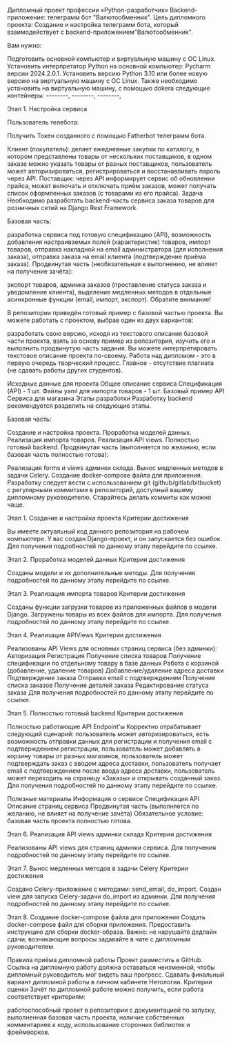 
Дипломный проект профессии «Python-разработчик»
Backend-приложение: телеграмм бот "Валютообменник".
Цель дипломного проекта:
Создание и настройка телеграмм бота, который взаимодействует с backend-приложением"Валютообменник".

Вам нужно:

Подготовить основной компьютер и виртуальную машину с ОС Linux.
Установить интерпретатор Python на основной компьютер: Pycharm версии 2024.2.0.1.
Установить версию Python 3.10 или более новую версию на виртуальную машину с ОС Linux.
Также необходимо установить на виртуальную машину, с помощью dokera следующие контейнеры:
--------,
--------,
--------,

Этап 1. Настройка сервиса



Пользователь телебота:

Получить Токен созданного с помощью Fatherbot телеграмм бота.

Клиент (покупатель):
делает ежедневные закупки по каталогу, в котором представлены товары от нескольких поставщиков,
в одном заказе можно указать товары от разных поставщиков,
пользователь может авторизироваться, регистрироваться и восстанавливать пароль через API.
Поставщик:
через API информирует сервис об обновлении прайса,
может включать и отключать приём заказов,
может получать список оформленных заказов (с товарами из его прайса).
Задача
Необходимо разработать backend-часть сервиса заказа товаров для розничных сетей на Django Rest Framework.

Базовая часть:

разработка сервиса под готовую спецификацию (API),
возможность добавления настраиваемых полей (характеристик) товаров,
импорт товаров,
отправка накладной на email администратора (для исполнения заказа),
отправка заказа на email клиента (подтверждение приёма заказа).
Продвинутая часть (необязательная к выполнению, не влияет на получение зачёта):

экспорт товаров,
админка заказов (проставление статуса заказа и уведомление клиента),
выделение медленных методов в отдельные асинхронные функции (email, импорт, экспорт).
Обратите внимание!

В репозитории приведён готовый пример с базовой частью проекта. Вы можете работать с проектом, выбрав один из двух вариантов:

разработать свою версию, исходя из текстового описания базовой части проекта,
взять за основу пример из репозитория, изучить его и выполнить продвинутую часть задания.
Вы можете интерпретировать текстовое описание проекта по-своему. Работа над дипломом - это в первую очередь творческий процесс. Главное - отсутствие плагиата (не сдавать работы других студентов).

Исходные данные для проекта
Общее описание сервиса
Спецификация (API) - 1 шт.
Файлы yaml для импорта товаров - 1 шт.
Базовый пример API Сервиса для магазина
Этапы разработки
Разработку backend рекомендуется разделить на следующие этапы.

Базовая часть:

Создание и настройка проекта.
Проработка моделей данных.
Реализация импорта товаров.
Реализация API views.
Полностью готовый backend.
Продвинутая часть (выполняется по желанию, если базовая часть полностью готова):

Реализация forms и views админки склада.
Вынос медленных методов в задачи Celery.
Создание docker-compose файла для приложения.
Разработку следует вести с использованием git (github/gitlab/bitbucket) с регулярными коммитами в репозиторий, доступный вашему дипломному руководителю. Старайтесь делать коммиты как можно чаще.

Этап 1. Создание и настройка проекта
Критерии достижения

Вы имеете актуальный код данного репозитория на рабочем компьютере.
У вас создан Django-проект, и он запускается без ошибок.
Для получения подробностей по данному этапу перейдите по ссылке.

Этап 2. Проработка моделей данных
Критерии достижения

Созданы модели и их дополнительные методы.
Для получения подробностей по данному этапу перейдите по ссылке.

Этап 3. Реализация импорта товаров
Критерии достижения

Созданы функции загрузки товаров из приложенных файлов в модели Django.
Загружены товары из всех файлов для импорта.
Для получения подробностей по данному этапу перейдите по ссылке.

Этап 4. Реализация APIViews
Критерии достижения

Реализованы API Views для основных страниц сервиса (без админки):
Авторизация
Регистрация
Получение списка товаров
Получение спецификации по отдельному товару в базе данных
Работа с корзиной (добавление, удаление товаров)
Добавление/удаление адреса доставки
Подтверждение заказа
Отправка email c подтверждением
Получение списка заказов
Получение деталей заказа
Редактирование статуса заказа
Для получения подробностей по данному этапу перейдите по ссылке.

Этап 5. Полностью готовый backend
Критерии достижения

Полностью работающие API Endpoint'ы
Корректно отрабатывает следующий сценарий:
пользователь может авторизироваться,
есть возможность отправки данных для регистрации и получения email с подтверждением регистрации,
пользователь может добавлять в корзину товары от разных магазинов,
пользователь может подтверждать заказ с вводом адреса доставки,
пользователь получает email с подтверждением после ввода адреса доставки,
пользователь может переходить на страницу «‎Заказы» и открывать созданный заказ.
Для получения подробностей по данному этапу перейдите по ссылке.

Полезные материалы
Информация о сервисе
Спецификация API
Описание страниц сервиса
Продвинутая часть (выполняется по желанию, не влияет на получение зачёта)
Обязательное условие: базовая часть проекта полностью готова.

Этап 6. Реализация API views админки склада
Критерии достижения

Реализованы API views для страниц админки сервиса.
Для получения подробностей по данному этапу перейдите по ссылке.

Этап 7. Вынос медленных методов в задачи Celery
Критерии достижения

Создано Celery-приложение c методами:
send_email,
do_import.
Создан view для запуска Celery-задачи do_import из админки.
Для получения подробностей по данному этапу перейдите по ссылке.

Этап 8. Создание docker-compose файла для приложения
Создать docker-compose файл для сборки приложения.
Предоставить инструкцию для сборки docker-образа.
Важно: не нарушайте дедлайн сдачи, возникающие вопросы задавайте в чате с дипломным руководителем.

Правила приёма дипломной работы
Проект разместить в GitHub. Ссылка на дипломную работу должна оставаться неизменной, чтобы дипломный руководитель мог видеть ваш прогресс.
Сдавать финальный вариант дипломной работы в личном кабинете Нетологии.
Критерии оценки
Зачёт по дипломной работе можно получить, если работа соответствует критериям:

работоспособный проект в репозитории с документацией по запуску,
выполненная базовая часть проекта,
наличие собственных комментариев к коду,
использование сторонних библиотек и фреймворков.